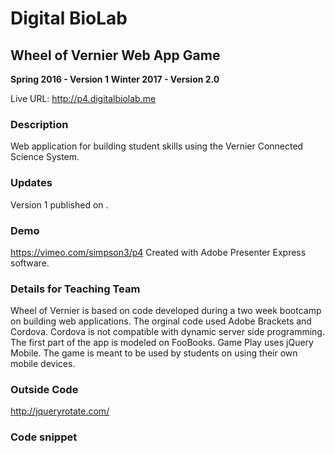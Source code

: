 # Digital BioLab
## Wheel of Vernier Web App Game
**Spring 2016 - Version 1**
**Winter 2017 - Version 2.0**

Live URL: <http://p4.digitalbiolab.me>

### Description
Web application for building student skills using the Vernier Connected Science System.

### Updates
Version 1 published on .

### Demo
https://vimeo.com/simpson3/p4
Created with Adobe Presenter Express software.

### Details for Teaching Team
Wheel of Vernier is based on code developed during a two week bootcamp on building web applications. The orginal code used Adobe Brackets and Cordova. Cordova is not compatible with dynamic server side programming. The first part of the app is modeled on FooBooks. Game Play uses jQuery Mobile. The game is meant to be used by students on using their own mobile devices.

### Outside Code
http://jqueryrotate.com/

### Code snippet
